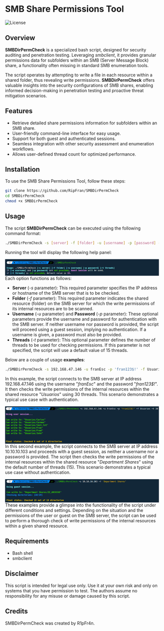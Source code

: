 # SMB Share Permissions Tool

![License](https://img.shields.io/badge/License-MIT-blue.svg)

## Overview

**SMBDirPermCheck** is a specialized bash script, designed for security auditing and penetration testing. Leveraging *smbclient*, it provides granular permissions data for subfolders within an SMB (Server Message Block) share, a functionality often missing in standard SMB enumeration tools. 

The script operates by attempting to write a file in each resource within a shared folder, thus revealing write permissions. **SMBDirPermCheck** offers valuable insights into the security configurations of SMB shares, enabling informed decision-making in penetration testing and proactive threat mitigation scenarios.

## Features
- Retrieve detailed share permissions information for subfolders within an SMB share.
- User-friendly command-line interface for easy usage.
- Support for both guest and authenticated sessions.
- Seamless integration with other security assessment and enumeration workflows.
- Allows user-defined thread count for optimized performance.

## Installation
To use the SMB Share Permissions Tool, follow these steps:

```bash
git clone https://github.com/RipFran/SMBDirPermCheck
cd SMBDirPermCheck
chmod +x SMBDirPermCheck
```

## Usage

The script **SMBDirPermCheck** can be executed using the following command format:

```bash
./SMBDirPermCheck -s [server] -f [folder] -u [username] -p [password] -t [threads]
```

Running the tool will display the following help panel:

<p align="center">
	<img src="images/image1.png"
		alt="Help Panel"
	style="float: left; margin-right: 10px;" />
</p>

Each option functions as follows:

- **Server** (*-s* parameter): This required parameter specifies the IP address or hostname of the SMB server that is to be checked.
- **Folder** (*-f* parameter): This required parameter indicates the shared resource (folder) on the SMB server for which the write permissions of its internal resources are to be scanned.
- **Username** (*-u* parameter) and **Password** (*-p* parameter): These optional parameters provide the username and password for authentication with the SMB server. If neither username nor password is provided, the script will proceed using a guest session, implying no authentication. If a username is given, a password must also be provided.
- **Threads** (*-t* parameter): This optional parameter defines the number of threads to be used for checking permissions. If this parameter is not specified, the script will use a default value of 15 threads.

Below are a couple of usage **examples**:

```bash
./SMBDirPermCheck -s 192.168.47.146 -u franEsc -p 'fran123$!' -f Usuarios -t 30
```

In this example, the script connects to the SMB server at IP address 192.168.47.146 using the username "*franEsc*" and the password "*fran123$!*". It then checks the write permissions of the internal resources within the shared resource "*Usuarios*" using 30 threads. This scenario demonstrates a typical use case with authentication.

<p align="center">
	<img src="images/image2.png"
		alt="User Session Example"
	style="float: left; margin-right: 10px;" />
</p>

```bash
./SMBDirPermCheck -s 10.10.10.103 -f 'Department Shares'
```

In this second example, the script connects to the SMB server at IP address 10.10.10.103 and proceeds with a guest session, as neither a username nor a password is provided. The script then checks the write permissions of the internal resources within the shared resource "*Department Shares*" using the default number of threads (15). This scenario demonstrates a typical use case without authentication.

<p align="center">
	<img src="images/image3.png"
		alt="Guest Session Example"
	style="float: left; margin-right: 10px;" />
</p>

These examples provide a glimpse into the functionality of the script under different conditions and settings. Depending on the situation and the permissions of the user or guest on the SMB server, the script can be used to perform a thorough check of write permissions of the internal resources within a given shared resource.

## Requirements
- Bash shell
- smbclient

## Disclaimer
This script is intended for legal use only. Use it at your own risk and only on systems that you have permission to test. The authors assume no responsibility for any misuse or damage caused by this script.

## Credits
SMBDirPermCheck was created by R1pFr4n.
